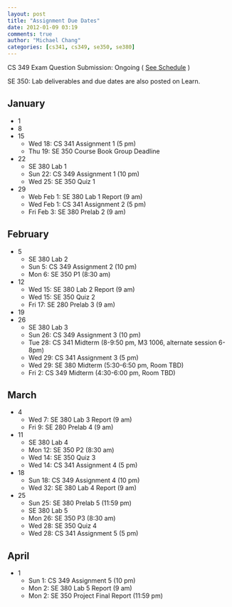 ```yaml
---
layout: post
title: "Assignment Due Dates"
date: 2012-01-09 03:19
comments: true
author: "Michael Chang"
categories: [cs341, cs349, se350, se380]
---
```


CS 349 Exam Question Submission: Ongoing ( [See Schedule](http://www.student.cs.uwaterloo.ca/~cs349/w12/schedule.shtml) )

SE 350: Lab deliverables and due dates are also posted on Learn.


## January ##

*   1
*   8
*   15
    *    Wed 18: CS 341 Assignment 1 (5 pm)
    *    Thu 19: SE 350 Course Book Group Deadline
*   22
    *    SE 380 Lab 1
    *    Sun 22: CS 349 Assignment 1 (10 pm)
    *    Wed 25: SE 350 Quiz 1
*   29
    *    Web Feb 1: SE 380 Lab 1 Report (9 am)
    *    Wed Feb 1: CS 341 Assignment 2 (5 pm)
    *    Fri Feb 3: SE 380 Prelab 2 (9 am)

## February ##

*   5
    *    SE 380 Lab 2
    *    Sun 5: CS 349 Assignment 2 (10 pm)
    *    Mon 6: SE 350 P1 (8:30 am)
*   12
    *    Wed 15: SE 380 Lab 2 Report (9 am)
    *    Wed 15: SE 350 Quiz 2
    *    Fri 17: SE 280 Prelab 3 (9 am)
*   19
*   26
    *    SE 380 Lab 3
    *    Sun 26: CS 349 Assignment 3 (10 pm)
    *    Tue 28: CS 341 Midterm (8-9:50 pm, M3 1006, alternate session 6-8pm)
    *    Wed 29: CS 341 Assignment 3 (5 pm)
    *    Wed 29: SE 380 Midterm (5:30-6:50 pm, Room TBD)
    *    Fri 2: CS 349 Midterm (4:30-6:00 pm, Room TBD)

## March ##

*   4
    *    Wed 7: SE 380 Lab 3 Report (9 am)
    *    Fri 9: SE 280 Prelab 4 (9 am)
*   11
    *    SE 380 Lab 4
    *    Mon 12: SE 350 P2 (8:30 am)
    *    Wed 14: SE 350 Quiz 3
    *    Wed 14: CS 341 Assignment 4 (5 pm)
*   18
    *    Sun 18: CS 349 Assignment 4 (10 pm)
    *    Wed 32: SE 380 Lab 4 Report (9 am)
*   25
    *    Sun 25: SE 380 Prelab 5 (11:59 pm)
    *    SE 380 Lab 5
    *    Mon 26: SE 350 P3 (8:30 am)
    *    Wed 28: SE 350 Quiz 4
    *    Wed 28: CS 341 Assignment 5 (5 pm)

## April ##

*   1
    *    Sun 1: CS 349 Assignment 5 (10 pm)
    *    Mon 2: SE 380 Lab 5 Report (9 am)
    *    Mon 2: SE 350 Project Final Report (11:59 pm)

<!--    *    Thu 16: SCI 238 Midterm (2:30 - 3:50, PHY 145, in class) -->
